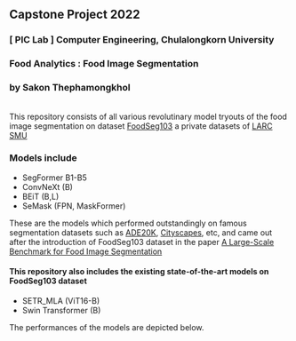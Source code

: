 ## Capstone Project 2022 
### [ PIC Lab ] Computer Engineering, Chulalongkorn University
### Food Analytics : Food Image Segmentation
### by Sakon Thephamongkhol
<br/>
This repository consists of all various revolutinary model tryouts of the food image segmentation on dataset 
<a href="https://larc.smu.edu.sg/foodseg103-benchmark-v1">FoodSeg103</a> a private datasets of <a href="https://larc.smu.edu.sg/">LARC SMU</a>

### Models include
- SegFormer B1-B5
- ConvNeXt (B)
- BEiT (B,L)
- SeMask (FPN, MaskFormer)

These are the models which performed outstandingly on famous segmentation datasets such as <a href="https://groups.csail.mit.edu/vision/datasets/ADE20K/">ADE20K</a>, <a href="https://www.cityscapes-dataset.com/">Cityscapes</a>, etc, and came out after the introduction of FoodSeg103 dataset in the paper
<a href="https://arxiv.org/pdf/2105.05409v1.pdf">A Large-Scale Benchmark for Food Image Segmentation</a>

#### This repository also includes the existing state-of-the-art models on FoodSeg103 dataset
- SETR_MLA (ViT16-B)
- Swin Transformer (B)

The performances of the models are depicted below.
 